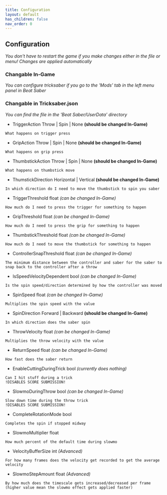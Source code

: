 ```yaml
---
title: Configuration
layout: default
has_children: false
nav_order: 0
---
```

## Configuration
*You don't have to restart the game if you make changes either in the file or menu! Changes are applied automatically*
### Changable In-Game
*You can configure tricksaber if you go to the 'Mods' tab in the left menu panel in Beat Saber*
### Changable in Tricksaber.json
*You can find the file in the 'Beat Saber/UserData' directory*
- TriggerAction <span class="variable-type enum">Throw | Spin | None</span> **(should be changed In-Game)**
```
What happens on trigger press
```
- GripAction <span class="variable-type enum">Throw | Spin | None</span> **(should be changed In-Game)**
```
What happens on grip press
```
- ThumbstickAction <span class="variable-type enum">Throw | Spin | None</span> **(should be changed In-Game)**
```
What happens on thumbstick move
```
- ThumstickDirection <span class="variable-type enum">Horizontal | Vertical</span> **(should be changed In-Game)**
```
In which direction do I need to move the thumbstick to spin you saber
```
- TriggerThreshold <span class="variable-type float">float</span> *(can be changed In-Game)*
```
How much do I need to press the trigger for something to happen
```
- GripThreshold <span class="variable-type float">float</span> *(can be changed In-Game)*
```
How much do I need to press the grip for something to happen
```
- ThumbstickThreshold <span class="variable-type float">float</span> *(can be changed In-Game)*
```
How much do I need to move the thumbstick for something to happen
```
- ControllerSnapThreshold <span class="variable-type float">float</span> *(can be changed In-Game)*
```
The minimum distance between the controller and saber for the saber to snap back to the controller after a throw
```
- IsSpeedVelocityDependent <span class="variable-type bool">bool</span> *(can be changed In-Game)*
```
Is the spin speed/direction determined by how the controller was moved
```
- SpinSpeed <span class="variable-type float">float</span> *(can be changed In-Game)*
```
Multiplies the spin speed with the value
```
- SpinDirection <span class="variable-type enum">Forward | Backward</span> **(should be changed In-Game)**
```
In which direction does the saber spin
```
- ThrowVelocity <span class="variable-type float">float</span> *(can be changed In-Game)*
```
Multiplies the throw velocity with the value
```
- ReturnSpeed <span class="variable-type float">float</span> *(can be changed In-Game)*
```
How fast does the saber return
```
- EnableCuttingDuringTrick <span class="variable-type bool">bool</span> *(currently does nothing)*
```
Can I hit stuff during a trick
!DISABLES SCORE SUBMISSION!
```
- SlowmoDuringThrow <span class="variable-type bool">bool</span> *(can be changed In-Game)*
```
Slow down time during the throw trick
!DISABLES SCORE SUBMISSION!
```
- CompleteRotationMode <span class="variable-type bool">bool</span>
```
Completes the spin if stopped midway
```
- SlowmoMultiplier <span class="variable-type float">float</span>
```
How much percent of the default time during slowmo
```
- VelocityBufferSize <span class="variable-type int">int</span> *(Advanced)*
```
For how many frames does the velocity get recorded to get the average velocity
```
- SlowmoStepAmount <span class="variable-type float">float</span> *(Advanced)*
```
By how much does the timescale gets increased/decreased per frame (higher value mean the slowmo effect gets applied faster)
```